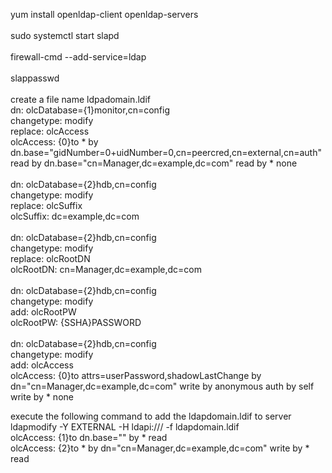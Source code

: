 yum install openldap-client openldap-servers<br>
<br>
sudo systemctl start slapd<br>
<br>
firewall-cmd --add-service=ldap<br>
<br>
slappasswd<br>
<br>
create a file name ldpadomain.ldif<br>
dn: olcDatabase={1}monitor,cn=config<br>
changetype: modify<br>
replace: olcAccess<br>
olcAccess: {0}to * by dn.base="gidNumber=0+uidNumber=0,cn=peercred,cn=external,cn=auth"
  read by dn.base="cn=Manager,dc=example,dc=com" read by * none<br>
<br>
dn: olcDatabase={2}hdb,cn=config<br>
changetype: modify<br>
replace: olcSuffix<br>
olcSuffix: dc=example,dc=com<br>
<br>
dn: olcDatabase={2}hdb,cn=config<br>
changetype: modify<br>
replace: olcRootDN<br>
olcRootDN: cn=Manager,dc=example,dc=com<br>
<br>
dn: olcDatabase={2}hdb,cn=config<br>
changetype: modify<br>
add: olcRootPW<br>
olcRootPW: {SSHA}PASSWORD<br>
<br>
dn: olcDatabase={2}hdb,cn=config<br>
changetype: modify<br>
add: olcAccess<br>
olcAccess: {0}to attrs=userPassword,shadowLastChange by
  dn="cn=Manager,dc=example,dc=com" write by anonymous auth by self write by * none<br>
  
execute the following command to add the ldapdomain.ldif to server<br>
ldapmodify -Y EXTERNAL -H ldapi:/// -f ldapdomain.ldif<br>
olcAccess: {1}to dn.base="" by * read<br>
olcAccess: {2}to * by dn="cn=Manager,dc=example,dc=com" write by * read<br>

